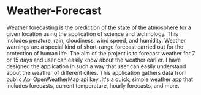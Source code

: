 # Weather-Forecast
Weather forecasting is the prediction of the state of the atmosphere for a given location using the application of science and technology. This includes perature, rain, cloudiness, wind speed, and humidity. Weather warnings are a special kind of short-range forecast carried out for the protection of human life. The aim of the project is to forecast weather for 7 or 15 days and user can easily know about the weather earlier. I have designed the application in such a way that user can easily understand about the weather of different cities. This application gathers data from public Api OpenWeatherMap api key .It's a quick, simple weather app that includes forecasts, current temperature, hourly forecasts, and more. 
